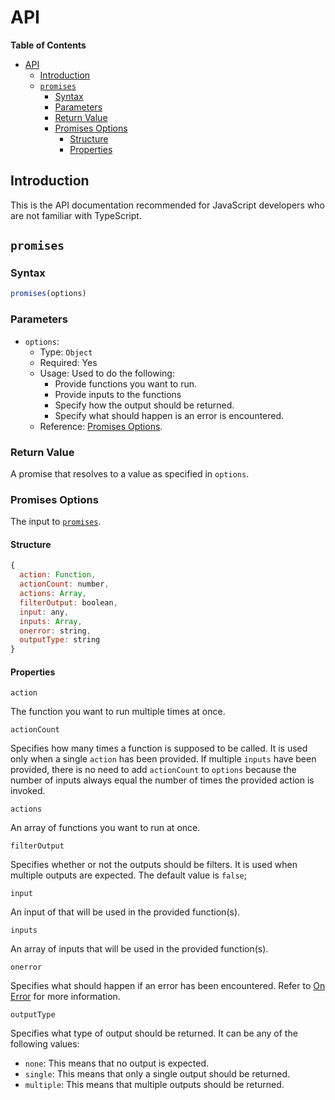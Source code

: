 # API

__Table of Contents__

- [API](#api)
  - [Introduction](#introduction)
  - [`promises`](#promises)
    - [Syntax](#syntax)
    - [Parameters](#parameters)
    - [Return Value](#return-value)
    - [Promises Options](#promises-options)
      - [Structure](#structure)
      - [Properties](#properties)

## Introduction

This is the API documentation recommended for JavaScript developers who are not familiar with TypeScript.

## `promises`

### Syntax

```js
promises(options)
```

### Parameters

- `options`:
  - Type: `Object`
  - Required: Yes
  - Usage: Used to do the following:
    - Provide functions you want to run.
    - Provide inputs to the functions
    - Specify how the output should be returned.
    - Specify what should happen is an error is encountered.
  - Reference: [Promises Options](#promises-options).

### Return Value

A promise that resolves to a value as specified in `options`.

### Promises Options

The input to [`promises`](#promises).

#### Structure

```js
{
  action: Function,
  actionCount: number,
  actions: Array,
  filterOutput: boolean,
  input: any,
  inputs: Array,
  onerror: string,
  outputType: string
}
```

#### Properties

`action`

The function you want to run multiple times at once.

`actionCount`

Specifies how many times a function is supposed to be called. It is used only when a single `action` has been provided. If multiple `inputs` have been provided, there is no need to add `actionCount` to `options` because the number of inputs always equal the number of times the provided action is invoked.

`actions`

An array of functions you want to run at once.

`filterOutput`

Specifies whether or not the outputs should be filters. It is used when multiple outputs are expected. The default value is `false`;

`input`

An input of that will be used in the provided function(s).

`inputs`

An array of inputs that will be used in the provided function(s).

`onerror`

Specifies what should happen if an error has been encountered. Refer to [On Error](../onerror.md) for more information.

`outputType`

Specifies what type of output should be returned. It can be any of the following values:

- `none`: This means that no output is expected.
- `single`: This means that only a single output should be returned.
- `multiple`: This means that multiple outputs should be returned.
